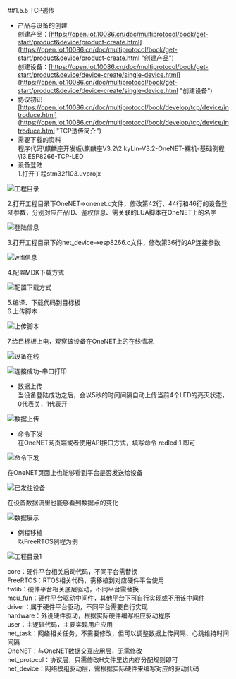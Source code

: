 ##1.5.5 TCP透传  
* 产品与设备的创建  
创建产品：[https://open.iot.10086.cn/doc/multiprotocol/book/get-start/product&device/product-create.html](https://open.iot.10086.cn/doc/multiprotocol/book/get-start/product&device/product-create.html "创建产品")  
创建设备：[https://open.iot.10086.cn/doc/multiprotocol/book/get-start/product&device/device-create/single-device.html](https://open.iot.10086.cn/doc/multiprotocol/book/get-start/product&device/device-create/single-device.html "创建设备")  
* 协议初识  
[https://open.iot.10086.cn/doc/multiprotocol/book/develop/tcp/device/introduce.html](https://open.iot.10086.cn/doc/multiprotocol/book/develop/tcp/device/introduce.html "TCP透传简介")  
* 需要下载的资料  
程序代码\麒麟座开发板\麒麟座V3.2\2.kyLin-V3.2-OneNET-裸机-基础例程\13.ESP8266-TCP-LED  
* 设备登陆  
1.打开工程stm32f103.uvprojx  

![工程目录](project_dir.jpg)  

2.打开工程目录下OneNET->onenet.c文件，修改第42行、44行和46行的设备登陆参数，分别对应产品ID、鉴权信息、需关联的LUA脚本在OneNET上的名字  

![登陆信息](login_information.jpg)  

3.打开工程目录下的net_device->esp8266.c文件，修改第36行的AP连接参数  

![wifi信息](wifi.jpg)  

4.配置MDK下载方式  

![配置下载方式](download.jpg)  

5.编译、下载代码到目标板  
6.上传脚本 

![上传脚本](upload_lua.jpg)  

7.给目标板上电，观察该设备在OneNET上的在线情况  

![设备在线](dev_online.jpg)  

![连接成功-串口打印](connect_print.jpg)  

* 数据上传  
当设备登陆成功之后，会以5秒的时间间隔自动上传当前4个LED的亮灭状态，0代表关，1代表开  

![数据上传](data_upload.jpg)  

* 命令下发  
在OneNET网页端或者使用API接口方式，填写命令 redled:1 即可  

![命令下发](cmd_send.jpg)  

在OneNET页面上也能够看到平台是否发送给设备  

![已发往设备](send_to_dev.jpg)  

在设备数据流里也能够看到数据点的变化  

![数据展示](datastream.jpg)  

* 例程移植  
以FreeRTOS例程为例  

![工程目录1](project_dir1.jpg)  

core：硬件平台相关启动代码，不同平台需替换  
FreeRTOS：RTOS相关代码，需移植到对应硬件平台使用  
fwlib：硬件平台相关底层驱动，不同平台需替换  
mcu_fun：硬件平台驱动中间件，其他平台下可自行实现或不用该中间件  
driver：属于硬件平台驱动，不同平台需要自行实现  
hardware：外设硬件驱动，根据实际硬件编写相应驱动程序  
user：主逻辑代码，主要实现用户应用  
net_task：网络相关任务，不需要修改，但可以调整数据上传间隔、心跳维持时间间隔  
OneNET：与OneNET数据交互应用层，无需修改  
net_protocol：协议层，只需修改H文件里边内存分配规则即可  
net_device：网络模组驱动层，需根据实际硬件来编写对应的驱动代码  